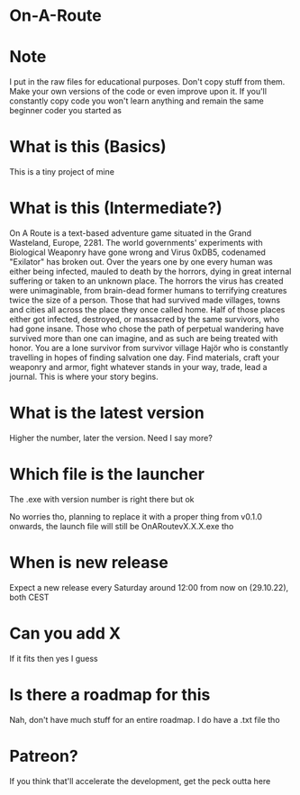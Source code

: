 # On-A-Route

# Note
I put in the raw files for educational purposes. Don't copy stuff from them. Make your own versions of the code or even improve upon it. If you'll constantly copy code you won't learn anything and remain the same beginner coder you started as

# What is this (Basics)
This is a tiny project of mine

# What is this (Intermediate?)
On A Route is a text-based adventure game situated in the Grand Wasteland, Europe, 2281. The world governments' experiments with Biological Weaponry have gone wrong and Virus 0xDB5, codenamed "Exilator" has broken out. Over the years one by one every human was either being infected, mauled to death by the horrors, dying in great internal suffering or taken to an unknown place. The horrors the virus has created were unimaginable, from brain-dead former humans to terrifying creatures twice the size of a person. Those that had survived made villages, towns and cities all across the place they once called home. Half of those places either got infected, destroyed, or massacred by the same survivors, who had gone insane. Those who chose the path of perpetual wandering have survived more than one can imagine, and as such are being treated with honor. You are a lone survivor from survivor village Hajör who is constantly travelling in hopes of finding salvation one day. Find materials, craft your weaponry and armor, fight whatever stands in your way, trade, lead a journal. This is where your story begins.

# What is the latest version
Higher the number, later the version. Need I say more?

# Which file is the launcher
The .exe with version number is right there but ok

No worries tho, planning to replace it with a proper thing from v0.1.0 onwards, the launch file will still be OnARoutevX.X.X.exe tho

# When is new release
Expect a new release every Saturday around 12:00 from now on (29.10.22), both CEST

# Can you add X
If it fits then yes I guess

# Is there a roadmap for this
Nah, don't have much stuff for an entire roadmap. I do have a .txt file tho

# Patreon?
If you think that'll accelerate the development, get the peck outta here
